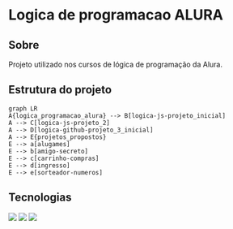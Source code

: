 <h1>Logica de programacao ALURA</h1>

<h2>Sobre</h2>
<p>Projeto utilizado nos cursos de lógica de programação da Alura.</p>

## Estrutura do projeto

```mermaid
graph LR
A{logica_programacao_alura} --> B[logica-js-projeto_inicial]
A --> C[logica-js-projeto_2]
A --> D[logica-github-projeto_3_inicial]
A --> E{projetos_propostos}
E --> a[alugames]
E --> b[amigo-secreto]
E --> c[carrinho-compras]
E --> d[ingresso]
E --> e[sorteador-numeros]
```

## Tecnologias
<div>
  <img src="https://img.shields.io/badge/HTML-239120?style=for-the-badge&logo=html5&logoColor=white">
  <img src="https://img.shields.io/badge/CSS-239120?&style=for-the-badge&logo=css3&logoColor=white">
  <img src="https://img.shields.io/badge/JavaScript-F7DF1E?style=for-the-badge&logo=javascript&logoColor=black">
</div>
